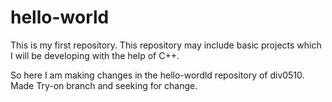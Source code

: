 # hello-world
This is my first repository. This repository may include basic projects which I will be developing with the help of C++.
 
 So here I am making changes in the hello-wordld repository of div0510.
 Made Try-on branch and seeking for change.

